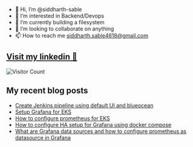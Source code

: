 - 👋 Hi, I’m @siddharth-sable
- 👀 I’m interested in Backend/Devops
- 🌱 I’m currently building a filesystem
- 💞️ I’m looking to collaborate on anything
- 📫 How to reach me siddharth.sable4618@gmail.com 

## [Visit my linkedin 🚀](https://linkedin.com/in/siddharth-sable)
![Visitor Count](https://profile-counter.glitch.me/siddharth-sable/count.svg)

## My recent blog posts
<!-- HASHNODE:START -->
- [Create Jenkins pipeline using default UI and blueocean](https://siddo.hashnode.dev/create-jenkins-pipeline-using-default-ui-and-blueocean)
- [Setup Grafana for EKS](https://siddo.hashnode.dev/setup-grafana-for-eks)
- [How to configure prometheus for EKS](https://siddo.hashnode.dev/how-to-configure-prometheus-for-eks)
- [How to configure HA setup for Grafana using docker compose](https://siddo.hashnode.dev/ha-setup-for-grafana-using-docker-compose)
- [What are Grafana data sources and how to configure prometheus as datasource in Grafana](https://siddo.hashnode.dev/grafana-data-sources-and-how-to-configure-prometheus-as-datasource-in-grafana)
<!-- HASHNODE:END -->

